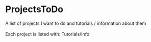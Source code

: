 # ProjectsToDo
A list of projects I want to do and tutorials / information about them <br><br>
Each project is listed with: <projectName>Tutorials/Info</projectName>

